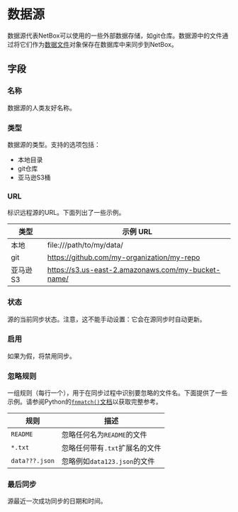 # 数据源

数据源代表NetBox可以使用的一些外部数据存储，如git仓库。数据源中的文件通过将它们作为[数据文件](./datafile.md)对象保存在数据库中来同步到NetBox。

## 字段

### 名称

数据源的人类友好名称。

### 类型

数据源的类型。支持的选项包括：

* 本地目录
* git仓库
* 亚马逊S3桶

### URL

标识远程源的URL。下面列出了一些示例。

| 类型      | 示例 URL                                        |
|-----------|----------------------------------------------------|
| 本地     | file:///path/to/my/data/                           |
| git       | https://github.com/my-organization/my-repo         |
| 亚马逊 S3 | https://s3.us-east-2.amazonaws.com/my-bucket-name/ |

### 状态

源的当前同步状态。注意，这不能手动设置：它会在源同步时自动更新。

### 启用

如果为假，将禁用同步。

### 忽略规则

一组规则（每行一个），用于在同步过程中识别要忽略的文件名。下面提供了一些示例。请参阅Python的[`fnmatch()`文档](https://docs.python.org/3/library/fnmatch.html)以获取完整参考。

| 规则           | 描述                              |
|----------------|------------------------------------------|
| `README`       | 忽略任何名为`README`的文件          |
| `*.txt`        | 忽略任何带有`.txt`扩展名的文件 |
| `data???.json` | 忽略例如`data123.json`的文件               |

### 最后同步

源最近一次成功同步的日期和时间。
